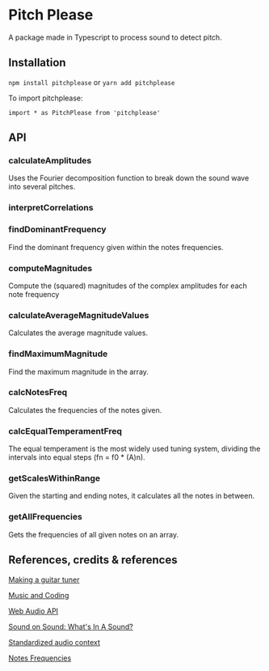 # Pitch Please
A package made in Typescript to process sound to detect pitch.

## Installation
`npm install pitchplease` or `yarn add pitchplease`

To import pitchplease:

`import * as PitchPlease from 'pitchplease'`

## API
### calculateAmplitudes
Uses the Fourier decomposition function to break down the sound wave into several pitches.

### interpretCorrelations

### findDominantFrequency
Find the dominant frequency given within the notes frequencies.

### computeMagnitudes
Compute the (squared) magnitudes of the complex amplitudes for each note frequency

### calculateAverageMagnitudeValues
Calculates the average magnitude values.

### findMaximumMagnitude
Find the maximum magnitude in the array.

### calcNotesFreq
Calculates the frequencies of the notes given.

### calcEqualTemperamentFreq
The equal temperament is the most widely used tuning system, dividing the intervals into equal steps (fn = f0 * (A)n).

### getScalesWithinRange
Given the starting and ending notes, it calculates all the notes in between.

### getAllFrequencies
Gets the frequencies of all given notes on an array.


## References, credits & references
[Making a guitar tuner](jonathan.bergknoff.com/journal/making-a-guitar-tuner-html5)

[Music and Coding](https://www.youtube.com/watch?v=XCVY8eVwfvI&t=671s&ab_channel=MusicandCoding)

[Web Audio API](https://webaudio.github.io/web-audio-api/)

[Sound on Sound: What's In A Sound?](https://www.soundonsound.com/techniques/whats-sound)

[Standardized audio context](https://github.com/chrisguttandin/standardized-audio-context)

[Notes Frequencies](https://pages.mtu.edu/~suits/notefreqs.html)
